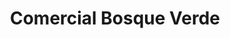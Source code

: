 ---
title: "Comercial Bosque Verde"
url: /castro/comercial-bosque-verde/
shop: hágalo usted mismo
---
